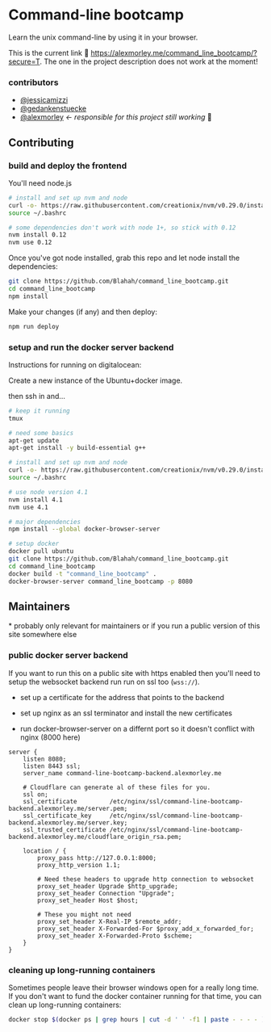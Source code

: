 # Command-line bootcamp

Learn the unix command-line by using it in your browser. 

This is the current link :link: https://alexmorley.me/command_line_bootcamp/?secure=T. The one in the project description does not work at the moment!

### contributors

- [@jessicamizzi](https://github.com/jessicamizzi)
- [@gedankenstuecke](https://github.com/gedankenstuecke)
- [@alexmorley](https://github.com/alexmorley) *<- responsible for this project still working* 💜


## Contributing

### build and deploy the frontend

You'll need node.js

```bash
# install and set up nvm and node
curl -o- https://raw.githubusercontent.com/creationix/nvm/v0.29.0/install.sh | bash
source ~/.bashrc

# some dependencies don't work with node 1+, so stick with 0.12
nvm install 0.12
nvm use 0.12
```

Once you've got node installed, grab this repo and let node install the dependencies:

```bash
git clone https://github.com/Blahah/command_line_bootcamp.git
cd command_line_bootcamp
npm install
```

Make your changes (if any) and then deploy:

```bash
npm run deploy
```

### setup and run the docker server backend

Instructions for running on digitalocean:

Create a new instance of the Ubuntu+docker image.

then ssh in and...

```bash
# keep it running
tmux

# need some basics
apt-get update
apt-get install -y build-essential g++

# install and set up nvm and node
curl -o- https://raw.githubusercontent.com/creationix/nvm/v0.29.0/install.sh | bash
source ~/.bashrc

# use node version 4.1
nvm install 4.1
nvm use 4.1

# major dependencies
npm install --global docker-browser-server

# setup docker
docker pull ubuntu
git clone https://github.com/Blahah/command_line_bootcamp.git
cd command_line_bootcamp
docker build -t "command_line_bootcamp" .
docker-browser-server command_line_bootcamp -p 8080
```


## Maintainers
\* probably only relevant for maintainers or if you run a public version of this site somewhere else

### public docker server backend
If you want to run this on a public site with https enabled then you'll need to setup the websocket backend run run on ssl too (`wss://`).

- set up a certificate for the address that points to the backend

- set up nginx as an ssl terminator and install the new certificates

- run docker-browser-server on a differnt port so it doesn't conflict with nginx (8000 here)

```nginx
server {
    listen 8080;
    listen 8443 ssl;
    server_name command-line-bootcamp-backend.alexmorley.me

    # Cloudflare can generate al of these files for you.
    ssl on;
    ssl_certificate         /etc/nginx/ssl/command-line-bootcamp-backend.alexmorley.me/server.pem;
    ssl_certificate_key     /etc/nginx/ssl/command-line-bootcamp-backend.alexmorley.me/server.key;
    ssl_trusted_certificate /etc/nginx/ssl/command-line-bootcamp-backend.alexmorley.me/cloudflare_origin_rsa.pem;

    location / {
        proxy_pass http://127.0.0.1:8000;
        proxy_http_version 1.1;

        # Need these headers to upgrade http connection to websocket
        proxy_set_header Upgrade $http_upgrade;
        proxy_set_header Connection "Upgrade";
        proxy_set_header Host $host;

        # These you might not need
        proxy_set_header X-Real-IP $remote_addr;
        proxy_set_header X-Forwarded-For $proxy_add_x_forwarded_for;
        proxy_set_header X-Forwarded-Proto $scheme;
    }
}
```

### cleaning up long-running containers

Sometimes people leave their browser windows open for a really long time. If you don't want to fund the docker container running for that time, you can clean up long-running containers:

```bash
docker stop $(docker ps | grep hours | cut -d ' ' -f1 | paste - - - - )
```
